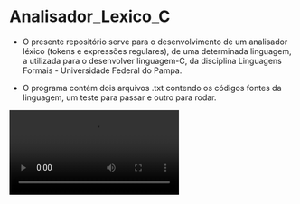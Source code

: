 # Analisador_Lexico_C

- O presente repositório serve para o desenvolvimento de um analisador léxico (tokens e expressões regulares), de uma determinada linguagem, a utilizada para o desenvolver linguagem-C, da disciplina Linguagens Formais - Universidade Federal do Pampa.

- O programa contém dois arquivos .txt contendo os códigos fontes da linguagem, um teste para passar e outro para rodar.

![Video](https://github.com/matt-balda/Analisador_Lexico_C/blob/main/video_analisadorLexico.mp4)

 
